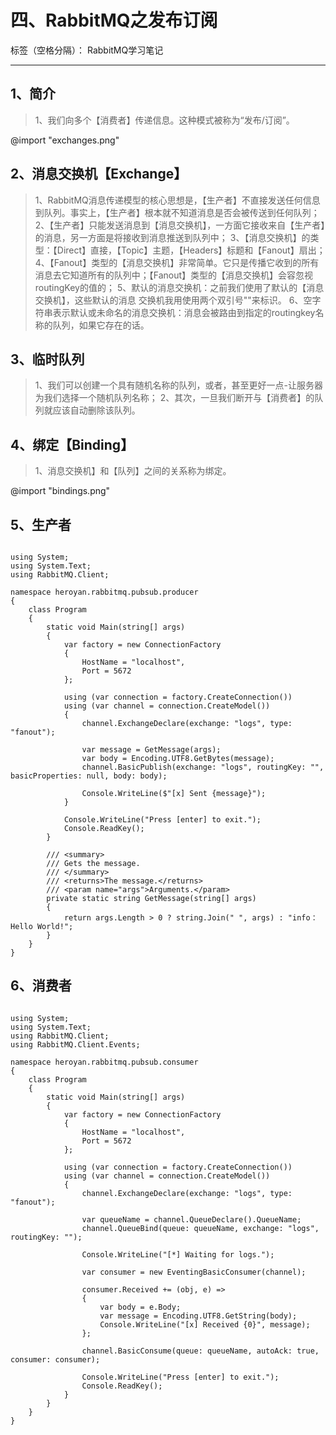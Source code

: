 # 四、RabbitMQ之发布订阅

标签（空格分隔）： RabbitMQ学习笔记

------

## 1、简介

> 1、我们向多个【消费者】传递信息。这种模式被称为“发布/订阅”。

@import "exchanges.png"

## 2、消息交换机【Exchange】

> 1、RabbitMQ消息传递模型的核心思想是，【生产者】不直接发送任何信息到队列。事实上，【生产者】根本就不知道消息是否会被传送到任何队列；
> 2、【生产者】只能发送消息到【消息交换机】，一方面它接收来自【生产者】的消息，另一方面是将接收到消息推送到队列中；
> 3、【消息交换机】的类型：【Direct】直接，【Topic】主题，【Headers】标题和【Fanout】扇出；
> 4、【Fanout】类型的【消息交换机】非常简单。它只是传播它收到的所有消息去它知道所有的队列中；【Fanout】类型的【消息交换机】会容忽视routingKey的值的；
> 5、默认的消息交换机：之前我们使用了默认的【消息交换机】，这些默认的消息 交换机我用使用两个双引号""来标识。
> 6、空字符串表示默认或未命名的消息交换机：消息会被路由到指定的routingkey名称的队列，如果它存在的话。

## 3、临时队列

> 1、我们可以创建一个具有随机名称的队列，或者，甚至更好一点-让服务器为我们选择一个随机队列名称；
> 2、其次，一旦我们断开与【消费者】的队列就应该自动删除该队列。

## 4、绑定【Binding】

> 1、消息交换机】和【队列】之间的关系称为绑定。

@import "bindings.png"

## 5、生产者

```

using System;
using System.Text;
using RabbitMQ.Client;

namespace heroyan.rabbitmq.pubsub.producer
{
    class Program
    {
        static void Main(string[] args)
        {
            var factory = new ConnectionFactory
            {
                HostName = "localhost",
                Port = 5672
            };

            using (var connection = factory.CreateConnection())
            using (var channel = connection.CreateModel())
            {
                channel.ExchangeDeclare(exchange: "logs", type: "fanout");

                var message = GetMessage(args);
                var body = Encoding.UTF8.GetBytes(message);
                channel.BasicPublish(exchange: "logs", routingKey: "", basicProperties: null, body: body);

                Console.WriteLine($"[x] Sent {message}");
            }

            Console.WriteLine("Press [enter] to exit.");
            Console.ReadKey();
        }

        /// <summary>
        /// Gets the message.
        /// </summary>
        /// <returns>The message.</returns>
        /// <param name="args">Arguments.</param>
        private static string GetMessage(string[] args)
        {
            return args.Length > 0 ? string.Join(" ", args) : "info：Hello World!";
        }
    }
}

```

## 6、消费者

```

using System;
using System.Text;
using RabbitMQ.Client;
using RabbitMQ.Client.Events;

namespace heroyan.rabbitmq.pubsub.consumer
{
    class Program
    {
        static void Main(string[] args)
        {
            var factory = new ConnectionFactory
            {
                HostName = "localhost",
                Port = 5672
            };

            using (var connection = factory.CreateConnection())
            using (var channel = connection.CreateModel())
            {
                channel.ExchangeDeclare(exchange: "logs", type: "fanout");

                var queueName = channel.QueueDeclare().QueueName;
                channel.QueueBind(queue: queueName, exchange: "logs", routingKey: "");

                Console.WriteLine("[*] Waiting for logs.");

                var consumer = new EventingBasicConsumer(channel);

                consumer.Received += (obj, e) =>
                {
                    var body = e.Body;
                    var message = Encoding.UTF8.GetString(body);
                    Console.WriteLine("[x] Received {0}", message);
                };

                channel.BasicConsume(queue: queueName, autoAck: true, consumer: consumer);

                Console.WriteLine("Press [enter] to exit.");
                Console.ReadKey();
            }
        }
    }
}

```